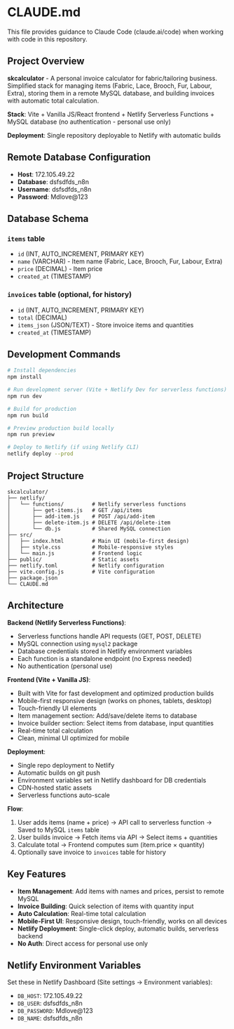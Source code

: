 # CLAUDE.md

This file provides guidance to Claude Code (claude.ai/code) when working with code in this repository.

## Project Overview

**skcalculator** - A personal invoice calculator for fabric/tailoring business. Simplified stack for managing items (Fabric, Lace, Brooch, Fur, Labour, Extra), storing them in a remote MySQL database, and building invoices with automatic total calculation.

**Stack**: Vite + Vanilla JS/React frontend + Netlify Serverless Functions + MySQL database (no authentication - personal use only)

**Deployment**: Single repository deployable to Netlify with automatic builds

## Remote Database Configuration

- **Host**: 172.105.49.22
- **Database**: dsfsdfds_n8n
- **Username**: dsfsdfds_n8n
- **Password**: Mdlove@123

## Database Schema

### `items` table
- `id` (INT, AUTO_INCREMENT, PRIMARY KEY)
- `name` (VARCHAR) - Item name (Fabric, Lace, Brooch, Fur, Labour, Extra)
- `price` (DECIMAL) - Item price
- `created_at` (TIMESTAMP)

### `invoices` table (optional, for history)
- `id` (INT, AUTO_INCREMENT, PRIMARY KEY)
- `total` (DECIMAL)
- `items_json` (JSON/TEXT) - Store invoice items and quantities
- `created_at` (TIMESTAMP)

## Development Commands

```bash
# Install dependencies
npm install

# Run development server (Vite + Netlify Dev for serverless functions)
npm run dev

# Build for production
npm run build

# Preview production build locally
npm run preview

# Deploy to Netlify (if using Netlify CLI)
netlify deploy --prod
```

## Project Structure

```
skcalculator/
├── netlify/
│   └── functions/         # Netlify serverless functions
│       ├── get-items.js   # GET /api/items
│       ├── add-item.js    # POST /api/add-item
│       ├── delete-item.js # DELETE /api/delete-item
│       └── db.js          # Shared MySQL connection
├── src/
│   ├── index.html         # Main UI (mobile-first design)
│   ├── style.css          # Mobile-responsive styles
│   └── main.js            # Frontend logic
├── public/                # Static assets
├── netlify.toml           # Netlify configuration
├── vite.config.js         # Vite configuration
├── package.json
└── CLAUDE.md
```

## Architecture

**Backend (Netlify Serverless Functions)**:
- Serverless functions handle API requests (GET, POST, DELETE)
- MySQL connection using `mysql2` package
- Database credentials stored in Netlify environment variables
- Each function is a standalone endpoint (no Express needed)
- No authentication (personal use)

**Frontend (Vite + Vanilla JS)**:
- Built with Vite for fast development and optimized production builds
- Mobile-first responsive design (works on phones, tablets, desktop)
- Touch-friendly UI elements
- Item management section: Add/save/delete items to database
- Invoice builder section: Select items from database, input quantities
- Real-time total calculation
- Clean, minimal UI optimized for mobile

**Deployment**:
- Single repo deployment to Netlify
- Automatic builds on git push
- Environment variables set in Netlify dashboard for DB credentials
- CDN-hosted static assets
- Serverless functions auto-scale

**Flow**:
1. User adds items (name + price) → API call to serverless function → Saved to MySQL `items` table
2. User builds invoice → Fetch items via API → Select items + quantities
3. Calculate total → Frontend computes sum (item.price × quantity)
4. Optionally save invoice to `invoices` table for history

## Key Features

- **Item Management**: Add items with names and prices, persist to remote MySQL
- **Invoice Building**: Quick selection of items with quantity input
- **Auto Calculation**: Real-time total calculation
- **Mobile-First UI**: Responsive design, touch-friendly, works on all devices
- **Netlify Deployment**: Single-click deploy, automatic builds, serverless backend
- **No Auth**: Direct access for personal use only

## Netlify Environment Variables

Set these in Netlify Dashboard (Site settings → Environment variables):

- `DB_HOST`: 172.105.49.22
- `DB_USER`: dsfsdfds_n8n
- `DB_PASSWORD`: Mdlove@123
- `DB_NAME`: dsfsdfds_n8n
